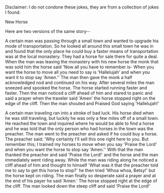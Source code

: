 Disclaimer: I do not condone these jokes, they are from a collection of jokes I found.

New Horse

Here are two versions of the same story--

A certain man was passing through a small town and wanted to upgrade his mode of transportation. So he looked all around this small town he was in and found that the only place he could buy a faster means of transportation was at the local monastery. They had a horse for sale there for quite a deal. When the man was leaving the monastery with his new horse the monk that was sold him the horse said 'Now all you have to remember is- When you want the horse to move all you need to say is 'Hallelujah' and when you want it to stop say 'Amen.'' The man then gave the monk a half acknowledged nod and continued on his way.
After several miles the man sneezed and spooked the horse. The horse started running faster and faster. Then the man noticed a cliff ahead of him and stared to panic and said a prayer when the traveler said 'Amen' the horse stopped right on the edge of the cliff. Then the man shouted and Praised God saying 'Hallelujah!'



A certain man traveling ran into a stroke of bad luck. His horse died when he was still traveling, but luckily he was only a few miles off of a small town. He reached the town and inquired where he would be able to find a horse and he was told that the only person who had horses in the town was the preacher. The man went to the preacher and asked if he could buy a horse. The preacher said: 'Why certainly I'll sell this one right here to you. But remember this; I trained my horses to move when you say 'Praise the Lord' and when you want the horse to stop say 'Amen.''
With that the man thanked the preacher and said 'Praise the Lord!' and the horse and the man immediately went riding away. While the man was riding along he noticed a cliff ahead of him and thought to himself 'What was it that the preacher told me to say to get this horse to stop?' he then tried 'Whoa whoa, Betsy!' but the horse kept on riding. The man finally so desperate said a prayer and at the end of his payer he said 'Amen.' The horse stopped right at the edge of the cliff. The man looked down the steep cliff and said 'Praise the Lord!'

